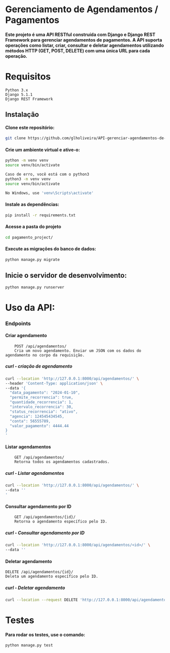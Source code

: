 # Gerenciamento de Agendamentos / Pagamentos 

#### Este projeto é uma API RESTful construída com Django e Django REST Framework para gerenciar agendamentos de pagamentos. A API suporta operações como listar, criar, consultar e deletar agendamentos utilizando métodos HTTP (GET, POST, DELETE) com uma única URL para cada operação.

# Requisitos

    Python 3.x
    Django 5.1.1
    Django REST Framework


## Instalação
#### Clone este repositório:
```bash
git clone https://github.com/glholiveira/API-gerenciar-agendamentos-de-pagamentos.git
 ```
#### Crie um ambiente virtual e ative-o:
```bash
python -m venv venv
source venv/bin/activate

Caso de erro, você está com o python3
python3 -m venv venv
source venv/bin/activate  

No Windows, use 'venv\Scripts\activate'
```
#### Instale as dependências:
```bash    
pip install -r requirements.txt
   ```
#### Acesse a pasta do projeto 
```bash    
cd pagamento_project/
   ```
#### Execute as migrações do banco de dados:
```python
python manage.py migrate
   ```
## Inicie o servidor de desenvolvimento:
```python
python manage.py runserver
 ```
# Uso da API:

### Endpoints

#### Criar agendamento
        POST /api/agendamentos/
        Cria um novo agendamento. Enviar um JSON com os dados do agendamento no corpo da requisição.
##### curl - criação de agendamento
```bash           
curl --location 'http://127.0.0.1:8000/api/agendamentos/' \
--header 'Content-Type: application/json' \
--data '{
  "data_pagamento": "2024-01-10",
  "permite_recorrencia": true,
  "quantidade_recorrencia": 1,
  "intervalo_recorrencia": 30,
  "status_recorrencia": "ativo",
  "agencia": 124545434545,
  "conta": 56555789,
  "valor_pagamento": 4444.44
}
'
```
    
#### Listar agendamentos
        GET /api/agendamentos/
        Retorna todos os agendamentos cadastrados.

##### curl - Listar agendamentos
```bash           
curl --location 'http://127.0.0.1:8000/api/agendamentos/' \
--data ''
'
```
    
#### Consultar agendamento por ID
        GET /api/agendamentos/{id}/
        Retorna o agendamento específico pelo ID.

##### curl - Consultar agendamento por ID
```bash           
curl --location 'http://127.0.0.1:8000/api/agendamentos/<id>/' \
--data ''
   ```
    
#### Deletar agendamento
    DELETE /api/agendamentos/{id}/
    Deleta um agendamento específico pelo ID.

##### curl - Deletar agendamento
```bash           
curl --location --request DELETE 'http://127.0.0.1:8000/api/agendamentos/<id>/'
```

# Testes
#### Para rodar os testes, use o comando:
```bash   
python manage.py test
